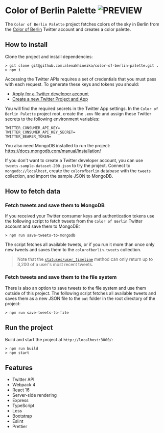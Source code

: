 # Color of Berlin Palette ![PREVIEW](https://img.shields.io/badge/DRAFT-blue)

The `Color of Berlin Palette` project fetches colors of the sky in Berlin from the [Color of Berlin](https://twitter.com/colorofberlin) Twitter account and creates a color palette.

## How to install

Clone the project and install dependencies:

```
> git clone git@github.com:alenakhineika/color-of-berlin-palette.git .
> npm i
```

Accessing the Twitter APIs requires a set of credentials that you must pass with each request. To generate these keys and tokens you should:

- [Apply for a Twitter developer account](https://developer.twitter.com/en/apply-for-access.html)
- [Create a new Twitter Project and App](https://developer.twitter.com/en/portal/projects-and-apps)

You will find the required secrets in the Twitter App settings. In the `Color of Berlin Palette` project root, create the `.env` file and assign these Twitter secrets to the following environment variables:

```
TWITTER_CONSUMER_API_KEY=
TWITTER_CONSUMER_API_KEY_SECRET=
TWITTER_BEARER_TOKEN=
```

You also need MongoDB installed to run the project: https://docs.mongodb.com/manual/installation/

If you don't want to create a Twitter developer account, you can use `tweets-sample-dataset-200.json` to try the project. Connect to `mongodb://localhost`, create the `colorofberlin` database with the `tweets` collection, and import the sample JSON to MongoDB.

## How to fetch data

### Fetch tweets and save them to MongoDB

If you received your Twitter consumer keys and authentication tokens use the following script to fetch tweets from the `Color of Berlin` Twitter account and save them to MongoDB:

```
> npm run save-tweets-to-mongodb
```

The script fetches all available tweets, or if you run it more than once only new tweets and saves them to the `colorofberlin.tweets` collection.

> Note that the [`statuses/user_timeline`](https://developer.twitter.com/en/docs/twitter-api/v1/tweets/timelines/api-reference/get-statuses-user_timeline) method can only return up to 3,200 of a user's most recent tweets.

### Fetch tweets and save them to the file system

There is also an option to save tweets to the file system and use them outside of this project. The following script fetches all available tweets and saves them as a new JSON file to the `out` folder in the root directory of the project:

```
> npm run save-tweets-to-file
```

## Run the project

Build and start the project at `http://localhost:3000/`:

```
> npm run build
> npm start
```

## Features

- Twitter API
- Webpack 4
- React 16
- Server-side rendering
- Express
- TypeScript
- Less
- Bootstrap
- Eslint
- Prettier

